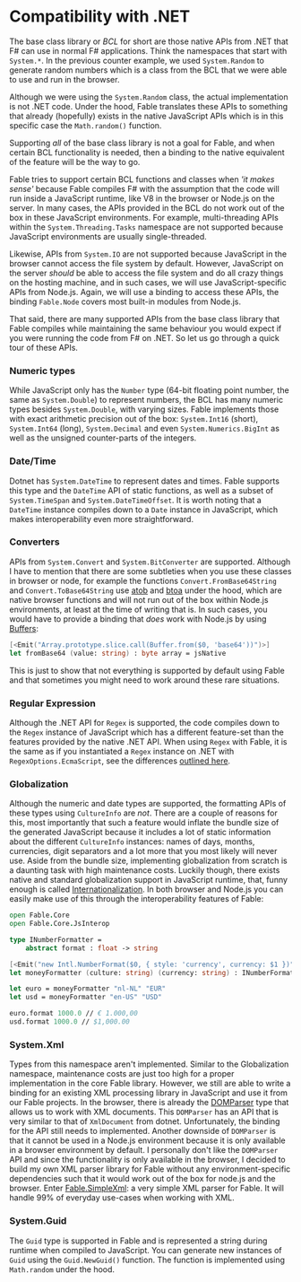 # Compatibility with .NET

The base class library or *BCL* for short are those native APIs from .NET that F# can use in normal F# applications. Think the namespaces that start with `System.*`. In the previous counter example, we used `System.Random` to generate random numbers which is a class from the BCL that we were able to use and run in the browser.

Although we were using the `System.Random` class, the actual implementation is not .NET code. Under the hood, Fable translates these APIs to something that already (hopefully) exists in the native JavaScript APIs which is in this specific case the `Math.random()` function.

Supporting *all* of the base class library is not a goal for Fable, and when certain BCL functionality is needed, then a binding to the native equivalent of the feature will be the way to go.

Fable tries to support certain BCL functions and classes when *'it makes sense'* because Fable compiles F# with the assumption that the code will run inside a JavaScript runtime, like V8 in the browser or Node.js on the server. In many cases, the APIs provided in the BCL do not work out of the box in these JavaScript environments. For example, multi-threading APIs within the `System.Threading.Tasks` namespace are not supported because JavaScript environments are usually single-threaded.

Likewise, APIs from `System.IO` are not supported because JavaScript in the browser cannot access the file system by default. However, JavaScript on the server *should* be able to access the file system and do all crazy things on the hosting machine, and in such cases, we will use JavaScript-specific APIs from Node.js. Again, we will use a binding to access these APIs, the binding `Fable.Node` covers most built-in modules from Node.js.

That said, there are many supported APIs from the base class library that Fable compiles while maintaining the same behaviour you would expect if you were running the code from F# on .NET. So let us go through a quick tour of these APIs.

### Numeric types

While JavaScript only has the `Number` type (64-bit floating point number, the same as `System.Double`) to represent numbers, the BCL has many numeric types besides `System.Double`, with varying sizes. Fable implements those with exact arithmetic precision out of the box: `System.Int16` (short), `System.Int64` (long), `System.Decimal` and even `System.Numerics.BigInt` as well as the unsigned counter-parts of the integers.

### Date/Time

Dotnet has `System.DateTime` to represent dates and times. Fable supports this type and the `DateTime` API of static functions, as well as a subset of `System.TimeSpan` and `System.DateTimeOffset`. It is worth noting that a `DateTime` instance compiles down to a `Date` instance in JavaScript, which makes interoperability even more straightforward.

### Converters

APIs from `System.Convert` and `System.BitConverter` are supported. Although I have to mention that there are some subtleties when you use these classes in browser or node, for example the functions `Convert.FromBase64String` and `Convert.ToBase64String` use [atob](https://developer.mozilla.org/en-US/docs/Web/API/WindowOrWorkerGlobalScope/atob) and [btoa](https://developer.mozilla.org/en-US/docs/Web/API/WindowOrWorkerGlobalScope/btoa) under the hood, which are native browser functions and will not run out of the box within Node.js environments, at least at the time of writing that is. In such cases, you would have to provide a binding that *does* work with Node.js by using [Buffers](https://nodejs.org/api/buffer.html#buffer_class_method_buffer_from_string_encoding):

```fsharp
[<Emit("Array.prototype.slice.call(Buffer.from($0, 'base64'))")>]
let fromBase64 (value: string) : byte array = jsNative
```

This is just to show that not everything is supported by default using Fable and that sometimes you might need to work around these rare situations.

### Regular Expression

Although the .NET API for `Regex` is supported, the code compiles down to the `Regex` instance of JavaScript which has a different feature-set than the features provided by the native .NET API. When using `Regex` with Fable, it is the same as if you instantiated a `Regex` instance on .NET with `RegexOptions.EcmaScript`, see the differences [outlined here](https://www.regular-expressions.info/dotnet.html).

### Globalization

Although the numeric and date types are supported, the formatting APIs of these types using `CultureInfo` are *not*. There are a couple of reasons for this, most importantly that such a feature would inflate the bundle size of the generated JavaScript because it includes a lot of static information about the different `CultureInfo` instances: names of days, months, currencies, digit separators and a lot more that you most likely will never use. Aside from the bundle size, implementing globalization from scratch is a daunting task with high maintenance costs. Luckily though, there exists native and standard globalization support in JavaScript runtime, that, funny enough is called [Internationalization](https://developer.mozilla.org/en-US/docs/Web/JavaScript/Reference/Global_Objects/Intl). In both browser and Node.js you can easily make use of this through the interoperability features of Fable:

```fsharp
open Fable.Core
open Fable.Core.JsInterop

type INumberFormatter =
    abstract format : float -> string

[<Emit("new Intl.NumberFormat($0, { style: 'currency', currency: $1 })")>]
let moneyFormatter (culture: string) (currency: string) : INumberFormatter = jsNative

let euro = moneyFormatter "nl-NL" "EUR"
let usd = moneyFormatter "en-US" "USD"

euro.format 1000.0 // € 1.000,00
usd.format 1000.0 // $1,000.00
```

### System.Xml

Types from this namespace aren't implemented. Similar to the Globalization namespace, maintenance costs are just too high for a proper implementation in the core Fable library. However, we still are able to write a binding for an existing XML processing library in JavaScript and use it from our Fable projects. In the browser, there is already the [DOMParser](https://developer.mozilla.org/en-US/docs/Web/API/DOMParser) type that allows us to work with XML documents. This `DOMParser` has an API that is very similar to that of `XmlDocument` from dotnet. Unfortunately, the binding for the API still needs to implemented. Another downside of `DOMParser` is that it cannot be used in a Node.js environment because it is only available in a browser environment by default. I personally don't like the `DOMParser` API and since the functionality is only available in the browser, I decided to build my own XML parser library for Fable without any environment-specific dependencies such that it would work out of the box for node.js and the browser. Enter [Fable.SimpleXml](https://github.com/Zaid-Ajaj/Fable.SimpleXml): a very simple XML parser for Fable. It will handle 99% of everyday use-cases when working with XML.

### System.Guid

The `Guid` type is supported in Fable and is represented a string during runtime when compiled to JavaScript. You can generate new instances of `Guid` using the `Guid.NewGuid()` function. The function is implemented using `Math.random` under the hood.
